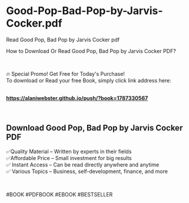 # Good-Pop-Bad-Pop-by-Jarvis-Cocker.pdf
Read Good Pop, Bad Pop by Jarvis Cocker pdf
<p>How to Download Or Read Good Pop, Bad Pop by Jarvis Cocker PDF?</p>
<p>&nbsp;</p>
<p>&#128293;  Special Promo! Get Free for Today's Purchase!<br />To download or Read your free Book, simply click link address here:&nbsp;<br />&nbsp;</p>
<p><a href="https://alaniwebster.github.io/push/?book=1787330567"><strong>https://alaniwebster.github.io/push/?book=1787330567</strong></a></p>
<p>&nbsp;</p>
<h2>Download Good Pop, Bad Pop by Jarvis Cocker PDF</h2>
<p>&#x2705;Quality Material &ndash; Written by experts in their fields<br />&#x2705;Affordable Price &ndash; Small investment for big results<br />&#x2705; Instant Access &ndash; Can be read directly anywhere and anytime<br />&#x2705; Various Topics &ndash; Business, self-development, finance, and more</p>
<p>&nbsp;</p>
<p>#BOOK #PDFBOOK #EBOOK #BESTSELLER</p>

